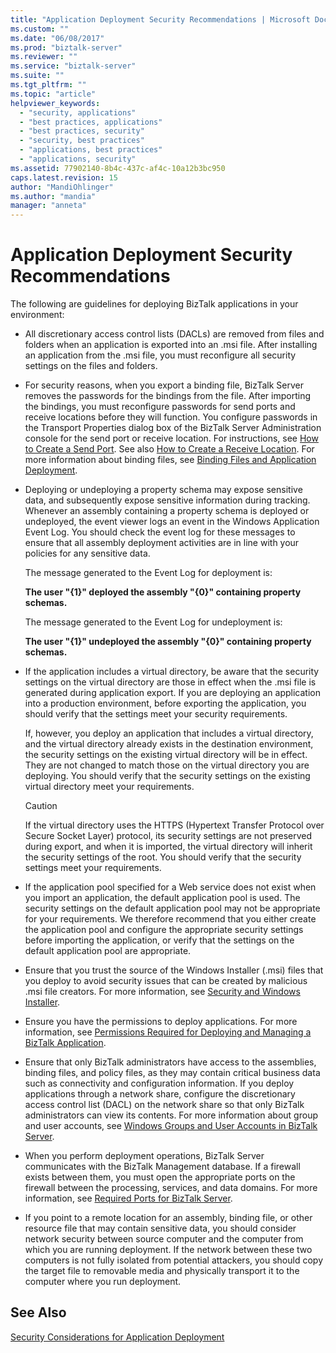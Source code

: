 ```yaml
---
title: "Application Deployment Security Recommendations | Microsoft Docs"
ms.custom: ""
ms.date: "06/08/2017"
ms.prod: "biztalk-server"
ms.reviewer: ""
ms.service: "biztalk-server"
ms.suite: ""
ms.tgt_pltfrm: ""
ms.topic: "article"
helpviewer_keywords: 
  - "security, applications"
  - "best practices, applications"
  - "best practices, security"
  - "security, best practices"
  - "applications, best practices"
  - "applications, security"
ms.assetid: 77902140-8b4c-437c-af4c-10a12b3bc950
caps.latest.revision: 15
author: "MandiOhlinger"
ms.author: "mandia"
manager: "anneta"
---
```

# Application Deployment Security Recommendations
The following are guidelines for deploying BizTalk applications in your environment:  
  
-   All discretionary access control lists (DACLs) are removed from files and folders when an application is exported into an .msi file. After installing an application from the .msi file, you must reconfigure all security settings on the files and folders.  
  
-   For security reasons, when you export a binding file, BizTalk Server removes the passwords for the bindings from the file. After importing the bindings, you must reconfigure passwords for send ports and receive locations before they will function. You configure passwords in the Transport Properties dialog box of the BizTalk Server Administration console for the send port or receive location. For instructions, see [How to Create a Send Port](../core/how-to-create-a-send-port2.md). See also [How to Create a Receive Location](../core/how-to-create-a-receive-location.md). For more information about binding files, see [Binding Files and Application Deployment](../core/binding-files-and-application-deployment.md).  
  
-   Deploying or undeploying a property schema may expose sensitive data, and subsequently expose sensitive information during tracking. Whenever an assembly containing a property schema is deployed or undeployed, the event viewer logs an event in the Windows Application Event Log. You should check the event log for these messages to ensure that all assembly deployment activities are in line with your policies for any sensitive data.  
  
     The message generated to the Event Log for deployment is:  
  
     **The user "{1}" deployed the assembly "{0}" containing property schemas.**  
  
     The message generated to the Event Log for undeployment is:  
  
     **The user "{1}" undeployed the assembly "{0}" containing property schemas.**  
  
-   If the application includes a virtual directory, be aware that the security settings on the virtual directory are those in effect when the .msi file is generated during application export. If you are deploying an application into a production environment, before exporting the application, you should verify that the settings meet your security requirements.  
  
     If, however, you deploy an application that includes a virtual directory, and the virtual directory already exists in the destination environment, the security settings on the existing virtual directory will be in effect. They are not changed to match those on the virtual directory you are deploying. You should verify that the security settings on the existing virtual directory meet your requirements.  
  
    > [!CAUTION]
    >  If the virtual directory uses the HTTPS (Hypertext Transfer Protocol over Secure Socket Layer) protocol, its security settings are not preserved during export, and when it is imported, the virtual directory will inherit the security settings of the root. You should verify that the security settings meet your requirements.  
  
-   If the application pool specified for a Web service does not exist when you import an application, the default application pool is used. The security settings on the default application pool may not be appropriate for your requirements. We therefore recommend that you either create the application pool and configure the appropriate security settings before importing the application, or verify that the settings on the default application pool are appropriate.  
  
-   Ensure that you trust the source of the Windows Installer (.msi) files that you deploy to avoid security issues that can be created by malicious .msi file creators. For more information, see [Security and Windows Installer](../core/security-and-windows-installer.md).  
  
-   Ensure you have the permissions to deploy applications. For more information, see [Permissions Required for Deploying and Managing a BizTalk Application](../core/permissions-required-for-deploying-and-managing-a-biztalk-application.md).  
  
-   Ensure that only BizTalk administrators have access to the assemblies, binding files, and policy files, as they may contain critical business data such as connectivity and configuration information. If you deploy applications through a network share, configure the discretionary access control list (DACL) on the network share so that only BizTalk administrators can view its contents. For more information about group and user accounts, see [Windows Groups and User Accounts in BizTalk Server](../core/windows-groups-and-user-accounts-in-biztalk-server.md).  
  
-   When you perform deployment operations, BizTalk Server communicates with the BizTalk Management database. If a firewall exists between them, you must open the appropriate ports on the firewall between the processing, services, and data domains. For more information, see [Required Ports for BizTalk Server](../core/required-ports-for-biztalk-server.md).  
  
-   If you point to a remote location for an assembly, binding file, or other resource file that may contain sensitive data, you should consider network security between source computer and the computer from which you are running deployment. If the network between these two computers is not fully isolated from potential attackers, you should copy the target file to removable media and physically transport it to the computer where you run deployment.  
  
## See Also  
 [Security Considerations for Application Deployment](../core/security-considerations-for-application-deployment.md)
